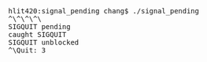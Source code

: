 <pre>
hlit420:signal_pending chang$ ./signal_pending
^\^\^\^\
SIGQUIT pending
caught SIGQUIT
SIGQUIT unblocked
^\Quit: 3
</pre>